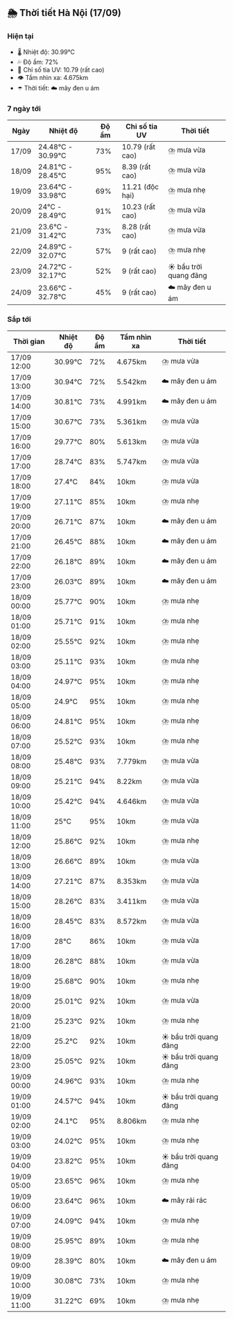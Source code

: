 ## 🌦️ Thời tiết Hà Nội (17/09)

### Hiện tại

- 🌡️ Nhiệt độ: 30.99℃
- 💦 Độ ẩm: 72%
- 🌟 Chỉ số tia UV: 10.79 (rất cao)
- 👁️ Tầm nhìn xa: 4.675km
- ☂️ Thời tiết: ☁️ mây đen u ám

### 7 ngày tới

| Ngày | Nhiệt độ | Độ ẩm | Chỉ số tia UV | Thời tiết |
| --- | --- | --- | --- | --- |
| 17/09 | 24.48℃ - 30.99℃ | 73% | 10.79 (rất cao) | ⛈️ mưa vừa |
| 18/09 | 24.81℃ - 28.45℃ | 95% | 8.39 (rất cao) | ⛈️ mưa vừa |
| 19/09 | 23.64℃ - 33.98℃ | 69% | 11.21 (độc hại) | ⛈️ mưa nhẹ |
| 20/09 | 24℃ - 28.49℃ | 91% | 10.23 (rất cao) | ⛈️ mưa vừa |
| 21/09 | 23.6℃ - 31.42℃ | 73% | 8.28 (rất cao) | ⛈️ mưa vừa |
| 22/09 | 24.89℃ - 32.07℃ | 57% | 9 (rất cao) | ⛈️ mưa nhẹ |
| 23/09 | 24.72℃ - 32.17℃ | 52% | 9 (rất cao) | ☀️ bầu trời quang đãng |
| 24/09 | 23.66℃ - 32.78℃ | 45% | 9 (rất cao) | ☁️ mây đen u ám |

### Sắp tới

| Thời gian | Nhiệt độ | Độ ẩm | Tầm nhìn xa | Thời tiết |
| --- | --- | --- | --- | --- |
| 17/09 12:00 | 30.99℃ | 72% | 4.675km | ⛈️ mưa vừa |
| 17/09 13:00 | 30.94℃ | 72% | 5.542km | ☁️ mây đen u ám |
| 17/09 14:00 | 30.81℃ | 73% | 4.991km | ☁️ mây đen u ám |
| 17/09 15:00 | 30.67℃ | 73% | 5.361km | ⛈️ mưa vừa |
| 17/09 16:00 | 29.77℃ | 80% | 5.613km | ⛈️ mưa vừa |
| 17/09 17:00 | 28.74℃ | 83% | 5.747km | ⛈️ mưa vừa |
| 17/09 18:00 | 27.4℃ | 84% | 10km | ⛈️ mưa vừa |
| 17/09 19:00 | 27.11℃ | 85% | 10km | ⛈️ mưa nhẹ |
| 17/09 20:00 | 26.71℃ | 87% | 10km | ☁️ mây đen u ám |
| 17/09 21:00 | 26.45℃ | 88% | 10km | ☁️ mây đen u ám |
| 17/09 22:00 | 26.18℃ | 89% | 10km | ☁️ mây đen u ám |
| 17/09 23:00 | 26.03℃ | 89% | 10km | ☁️ mây đen u ám |
| 18/09 00:00 | 25.77℃ | 90% | 10km | ⛈️ mưa nhẹ |
| 18/09 01:00 | 25.71℃ | 91% | 10km | ⛈️ mưa nhẹ |
| 18/09 02:00 | 25.55℃ | 92% | 10km | ⛈️ mưa nhẹ |
| 18/09 03:00 | 25.11℃ | 93% | 10km | ⛈️ mưa nhẹ |
| 18/09 04:00 | 24.97℃ | 95% | 10km | ⛈️ mưa nhẹ |
| 18/09 05:00 | 24.9℃ | 95% | 10km | ⛈️ mưa nhẹ |
| 18/09 06:00 | 24.81℃ | 95% | 10km | ⛈️ mưa nhẹ |
| 18/09 07:00 | 25.52℃ | 93% | 10km | ⛈️ mưa nhẹ |
| 18/09 08:00 | 25.48℃ | 93% | 7.779km | ⛈️ mưa vừa |
| 18/09 09:00 | 25.21℃ | 94% | 8.22km | ⛈️ mưa vừa |
| 18/09 10:00 | 25.42℃ | 94% | 4.646km | ⛈️ mưa vừa |
| 18/09 11:00 | 25℃ | 95% | 10km | ⛈️ mưa vừa |
| 18/09 12:00 | 25.86℃ | 92% | 10km | ⛈️ mưa nhẹ |
| 18/09 13:00 | 26.66℃ | 89% | 10km | ⛈️ mưa vừa |
| 18/09 14:00 | 27.21℃ | 87% | 8.353km | ⛈️ mưa vừa |
| 18/09 15:00 | 28.26℃ | 83% | 3.411km | ⛈️ mưa vừa |
| 18/09 16:00 | 28.45℃ | 83% | 8.572km | ⛈️ mưa vừa |
| 18/09 17:00 | 28℃ | 86% | 10km | ⛈️ mưa vừa |
| 18/09 18:00 | 26.28℃ | 88% | 10km | ⛈️ mưa vừa |
| 18/09 19:00 | 25.68℃ | 90% | 10km | ⛈️ mưa nhẹ |
| 18/09 20:00 | 25.01℃ | 92% | 10km | ⛈️ mưa vừa |
| 18/09 21:00 | 25.23℃ | 92% | 10km | ⛈️ mưa nhẹ |
| 18/09 22:00 | 25.2℃ | 92% | 10km | ☀️ bầu trời quang đãng |
| 18/09 23:00 | 25.05℃ | 92% | 10km | ☀️ bầu trời quang đãng |
| 19/09 00:00 | 24.96℃ | 93% | 10km | ⛈️ mưa nhẹ |
| 19/09 01:00 | 24.57℃ | 94% | 10km | ☀️ bầu trời quang đãng |
| 19/09 02:00 | 24.1℃ | 95% | 8.806km | ⛈️ mưa nhẹ |
| 19/09 03:00 | 24.02℃ | 95% | 10km | ⛈️ mưa nhẹ |
| 19/09 04:00 | 23.82℃ | 95% | 10km | ☀️ bầu trời quang đãng |
| 19/09 05:00 | 23.65℃ | 96% | 10km | ⛈️ mưa nhẹ |
| 19/09 06:00 | 23.64℃ | 96% | 10km | ☁️ mây rải rác |
| 19/09 07:00 | 24.09℃ | 94% | 10km | ⛈️ mưa nhẹ |
| 19/09 08:00 | 25.95℃ | 89% | 10km | ⛈️ mưa nhẹ |
| 19/09 09:00 | 28.39℃ | 80% | 10km | ☁️ mây đen u ám |
| 19/09 10:00 | 30.08℃ | 73% | 10km | ⛈️ mưa nhẹ |
| 19/09 11:00 | 31.22℃ | 69% | 10km | ⛈️ mưa nhẹ |
